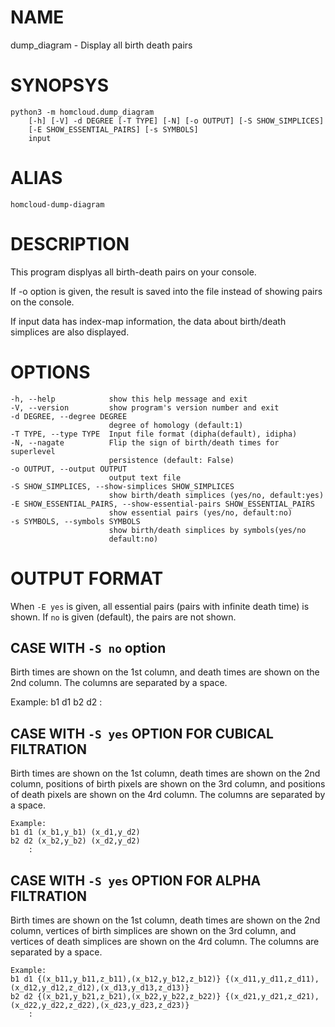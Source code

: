 # NAME

dump_diagram - Display all birth death pairs

# SYNOPSYS

    python3 -m homcloud.dump_diagram
        [-h] [-V] -d DEGREE [-T TYPE] [-N] [-o OUTPUT] [-S SHOW_SIMPLICES]
        [-E SHOW_ESSENTIAL_PAIRS] [-s SYMBOLS]
        input


# ALIAS

    homcloud-dump-diagram

# DESCRIPTION

This program displyas all birth-death pairs on your console.

If -o option is given, the result is saved into the file instead of
showing pairs on the console.

If input data has index-map information, the data about birth/death
simplices are also displayed.

# OPTIONS

    -h, --help            show this help message and exit
    -V, --version         show program's version number and exit
    -d DEGREE, --degree DEGREE
                          degree of homology (default:1)
    -T TYPE, --type TYPE  Input file format (dipha(default), idipha)
    -N, --nagate          Flip the sign of birth/death times for superlevel
                          persistence (default: False)
    -o OUTPUT, --output OUTPUT
                          output text file
    -S SHOW_SIMPLICES, --show-simplices SHOW_SIMPLICES
                          show birth/death simplices (yes/no, default:yes)
    -E SHOW_ESSENTIAL_PAIRS, --show-essential-pairs SHOW_ESSENTIAL_PAIRS
                          show essential pairs (yes/no, default:no)
    -s SYMBOLS, --symbols SYMBOLS
                          show birth/death simplices by symbols(yes/no
                          default:no)

# OUTPUT FORMAT

When `-E yes` is given, all essential pairs (pairs with 
infinite death time) is shown. If `no` is given (default),
the pairs are not shown.

## CASE WITH `-S no` option
Birth times are shown on the 1st column, and
death times are shown on the 2nd column.
The columns are separated by a space.

Example:
    b1 d1
    b2 d2
      :

## CASE WITH `-S yes` OPTION FOR CUBICAL FILTRATION

Birth times are shown on the 1st column, 
death times are shown on the 2nd column,
positions of birth pixels are shown on the 3rd column, and
positions of death pixels are shown on the 4rd column.
The columns are separated by a space.

    Example:
    b1 d1 (x_b1,y_b1) (x_d1,y_d2)
    b2 d2 (x_b2,y_b2) (x_d2,y_d2)
        :

## CASE WITH `-S yes` OPTION FOR ALPHA FILTRATION

Birth times are shown on the 1st column, 
death times are shown on the 2nd column,
vertices of birth simplices are shown on the 3rd column, and
vertices of death simplices are shown on the 4rd column.
The columns are separated by a space.


    Example:
    b1 d1 {(x_b11,y_b11,z_b11),(x_b12,y_b12,z_b12)} {(x_d11,y_d11,z_d11),(x_d12,y_d12,z_d12),(x_d13,y_d13,z_d13)}
    b2 d2 {(x_b21,y_b21,z_b21),(x_b22,y_b22,z_b22)} {(x_d21,y_d21,z_d21),(x_d22,y_d22,z_d22),(x_d23,y_d23,z_d23)}
        :



